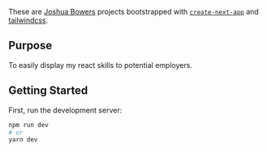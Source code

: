 These are [Joshua Bowers](https://joshua.framer.website/) projects bootstrapped with [`create-next-app`](https://github.com/vercel/next.js/tree/canary/packages/create-next-app) and [tailwindcss](https://tailwindcss.com).

## Purpose

To easily display my react skills to potential employers.

## Getting Started

First, run the development server:

```bash
npm run dev
# or
yarn dev
```
